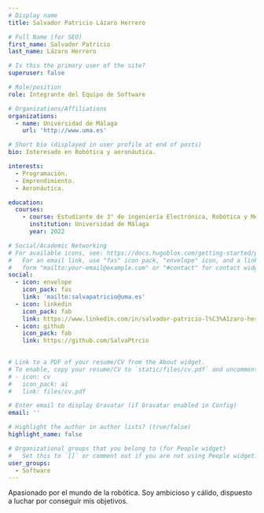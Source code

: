 ```yaml
---
# Display name
title: Salvador Patricio Lázaro Herrero

# Full Name (for SEO)
first_name: Salvador Patricio
last_name: Lázaro Herrero

# Is this the primary user of the site?
superuser: false

# Role/position
role: Integrante del Equipo de Software

# Organizations/Affiliations
organizations:
  - name: Universidad de Málaga
    url: 'http://www.uma.es'

# Short bio (displayed in user profile at end of posts)
bio: Interesado en Robótica y aeronáutica.

interests:
  - Programación.
  - Emprendimiento.
  - Aeronáutica.

education:
  courses:
    - course: Estudiante de 3° de ingeniería Electrónica, Robótica y Mecatrónica
      institution: Universidad de Málaga
      year: 2022

# Social/Academic Networking
# For available icons, see: https://docs.hugoblox.com/getting-started/page-builder/#icons
#   For an email link, use "fas" icon pack, "envelope" icon, and a link in the
#   form "mailto:your-email@example.com" or "#contact" for contact widget.
social:
  - icon: envelope
    icon_pack: fas
    link: 'mailto:salvapatricio@uma.es'
  - icon: linkedin
    icon_pack: fab
    link: https://www.linkedin.com/in/salvador-patricio-l%C3%A1zaro-herrero-49836b321?utm_source=share&utm_campaign=share_via&utm_content=profile&utm_medium=android_app
  - icon: github
    icon_pack: fab
    link: https://github.com/SalvaPtrcio

    
# Link to a PDF of your resume/CV from the About widget.
# To enable, copy your resume/CV to `static/files/cv.pdf` and uncomment the lines below.
# - icon: cv
#   icon_pack: ai
#   link: files/cv.pdf

# Enter email to display Gravatar (if Gravatar enabled in Config)
email: ''

# Highlight the author in author lists? (true/false)
highlight_name: false

# Organizational groups that you belong to (for People widget)
#   Set this to `[]` or comment out if you are not using People widget.
user_groups:
  - Software
---
```


Apasionado por el mundo de la robótica. Soy ambicioso y cálido, dispuesto a luchar por conseguir mis objetivos.
